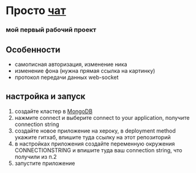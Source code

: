 # Просто [чат](https://web-socket-4at.herokuapp.com/)

### мой первый рабочий проект

## Особенности
- самописная авторизация, изменение ника
- изменение фона (нужна прямая ссылка на картинку)
- протокол передачи данных web-socket

## настройка и запуск
1) создайте кластер в [MongoDB](https://www.mongodb.com/)
2) нажмите connect и выберите connect to your application, получите connection string
3) создайте новое приложение на хероку, в deployment method укажите гитхаб, впишите туда ссылку на этот репозиторий
4) в настройках приложения создайте переменную окружения CONNECTIONSTRING и впишите туда ваш connection string, что получили из п.2
5) запустите приложение